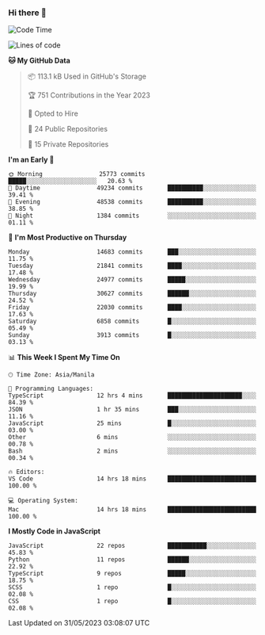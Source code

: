 ### Hi there 👋

<!--START_SECTION:waka-->
![Code Time](http://img.shields.io/badge/Code%20Time-296%20hrs%2055%20mins-blue)

![Lines of code](https://img.shields.io/badge/From%20Hello%20World%20I%27ve%20Written-57.1%20million%20lines%20of%20code-blue)

**🐱 My GitHub Data** 

> 📦 113.1 kB Used in GitHub's Storage 
 > 
> 🏆 751 Contributions in the Year 2023
 > 
> 💼 Opted to Hire
 > 
> 📜 24 Public Repositories 
 > 
> 🔑 15 Private Repositories 
 > 
**I'm an Early 🐤** 

```text
🌞 Morning                25773 commits       █████░░░░░░░░░░░░░░░░░░░░   20.63 % 
🌆 Daytime                49234 commits       ██████████░░░░░░░░░░░░░░░   39.41 % 
🌃 Evening                48538 commits       ██████████░░░░░░░░░░░░░░░   38.85 % 
🌙 Night                  1384 commits        ░░░░░░░░░░░░░░░░░░░░░░░░░   01.11 % 
```
📅 **I'm Most Productive on Thursday** 

```text
Monday                   14683 commits       ███░░░░░░░░░░░░░░░░░░░░░░   11.75 % 
Tuesday                  21841 commits       ████░░░░░░░░░░░░░░░░░░░░░   17.48 % 
Wednesday                24977 commits       █████░░░░░░░░░░░░░░░░░░░░   19.99 % 
Thursday                 30627 commits       ██████░░░░░░░░░░░░░░░░░░░   24.52 % 
Friday                   22030 commits       ████░░░░░░░░░░░░░░░░░░░░░   17.63 % 
Saturday                 6858 commits        █░░░░░░░░░░░░░░░░░░░░░░░░   05.49 % 
Sunday                   3913 commits        █░░░░░░░░░░░░░░░░░░░░░░░░   03.13 % 
```


📊 **This Week I Spent My Time On** 

```text
🕑︎ Time Zone: Asia/Manila

💬 Programming Languages: 
TypeScript               12 hrs 4 mins       █████████████████████░░░░   84.39 % 
JSON                     1 hr 35 mins        ███░░░░░░░░░░░░░░░░░░░░░░   11.16 % 
JavaScript               25 mins             █░░░░░░░░░░░░░░░░░░░░░░░░   03.00 % 
Other                    6 mins              ░░░░░░░░░░░░░░░░░░░░░░░░░   00.78 % 
Bash                     2 mins              ░░░░░░░░░░░░░░░░░░░░░░░░░   00.34 % 

🔥 Editors: 
VS Code                  14 hrs 18 mins      █████████████████████████   100.00 % 

💻 Operating System: 
Mac                      14 hrs 18 mins      █████████████████████████   100.00 % 
```

**I Mostly Code in JavaScript** 

```text
JavaScript               22 repos            ███████████░░░░░░░░░░░░░░   45.83 % 
Python                   11 repos            ██████░░░░░░░░░░░░░░░░░░░   22.92 % 
TypeScript               9 repos             █████░░░░░░░░░░░░░░░░░░░░   18.75 % 
SCSS                     1 repo              █░░░░░░░░░░░░░░░░░░░░░░░░   02.08 % 
CSS                      1 repo              █░░░░░░░░░░░░░░░░░░░░░░░░   02.08 % 
```




 Last Updated on 31/05/2023 03:08:07 UTC
<!--END_SECTION:waka-->
